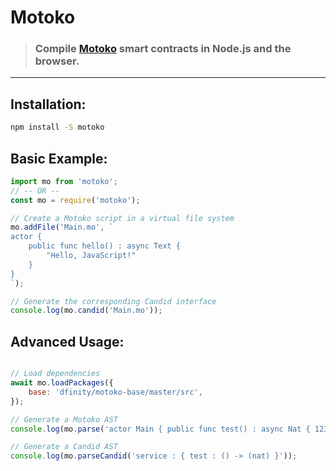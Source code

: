# Motoko

> ### Compile [Motoko](https://smartcontracts.org/) smart contracts in Node.js and the browser.

---

## Installation:

```sh
npm install -S motoko
```

## Basic Example:

```js
import mo from 'motoko';
// -- OR --
const mo = require('motoko');

// Create a Motoko script in a virtual file system
mo.addFile('Main.mo', `
actor {
    public func hello() : async Text {
        "Hello, JavaScript!"
    }
}
`);

// Generate the corresponding Candid interface
console.log(mo.candid('Main.mo'));
```

## Advanced Usage:

```js

// Load dependencies
await mo.loadPackages({
    base: 'dfinity/motoko-base/master/src',
});

// Generate a Motoko AST
console.log(mo.parse('actor Main { public func test() : async Nat { 123 } }'));

// Generate a Candid AST
console.log(mo.parseCandid('service : { test : () -> (nat) }'));
```
